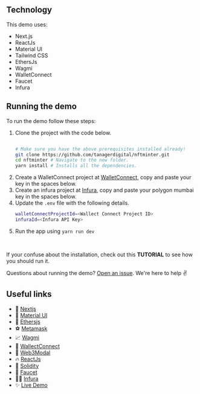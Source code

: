 ## Technology

This demo uses:

- Next.js
- ReactJs
- Material UI
- Tailwind CSS
- EthersJs
- Wagmi
- WalletConnect
- Faucet
- Infura

## Running the demo

To run the demo follow these steps:

1. Clone the project with the code below.
    ```sh

    # Make sure you have the above prerequisites installed already!
    git clone https://github.com/tanagerdigital/nftminter.git
    cd nftminter # Navigate to the new folder.
    yarn install # Installs all the dependencies.
    ```
2. Create a WalletConnect project at [WalletConnect](https://cloud.walletconnect.com/app), copy and paste your key in the spaces below.
3. Create an infura project at [Infura](https://app.infura.io/dashboard), copy and paste your polygon mumbai key in the spaces below.
4. Update the `.env` file with the following details.
    ```sh
    walletConnectProjectId=<Wallect Connect Project ID>
    infuraId=<Infura API Key>
    ```
5. Run the app using `yarn run dev`
<br/>

If your confuse about the installation, check out this **TUTORIAL** to see how you should run it.

Questions about running the demo? [Open an issue](https://github.com/tanagerdigital/nftminter/issues). We're here to help ✌️

## Useful links
- 🤖 [Nextjs](https://nextjs.org/docs/getting-started)
- 🫶 [Material UI](https://mui.com/material-ui/customization/theme-components/#global-style-overrides)
- 👀 [Ethersjs](https://docs.ethers.io/v5/)
- ⚽ [Metamask](https://metamask.io/)
- 📈 [Wagmi](https://wagmi.sh/react/getting-started)
- 🥳 [WallectConnect](https://cloud.walletconnect.com/app)
- 🐍 [Web3Modal](https://docs.walletconnect.com/2.0/web3modal/about)
- 🔥 [ReactJs](https://reactjs.org/)
- 🐻 [Solidity](https://soliditylang.org/)
- 🎅 [Faucet](https://mumbaifaucet.com)
- 🧚‍♂️ [Infura](https://app.infura.io/dashboard)
- ✨ [Live Demo](http://tanagerdigital.github.io/nftminter/)
